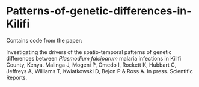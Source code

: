 # Patterns-of-genetic-differences-in-Kilifi

Contains code from the paper:

Investigating the drivers of the spatio-temporal patterns of genetic differences between <i>Plasmodium falciparum</i> malaria infections in Kilifi County, Kenya. Malinga J, Mogeni P, Omedo I, Rockett K, Hubbart C, Jeffreys A, Williams T, Kwiatkowski D, Bejon P & Ross A. In press. Scientific Reports.
